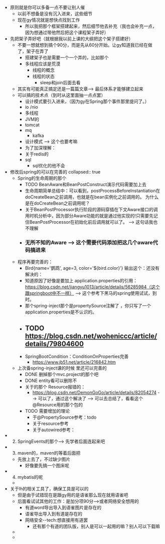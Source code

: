 - 原则就是你可以多备一点不要让别人催
	- 以前不想备是没有沉入进来，这些细节
	- 现在gy情况就是想快点找到工作
		- 所以我把那个框架搭建起来，然后细节他去补充（我也会补充一点，因为想通过带他然后把这个课程架子弄好）
- 先把架子弄好吧（就根据我以前上课的大纲把这个架子搭建好）
	- 不要一想就想到搞个90分，而是先从60分开始。让gy知道我已经在做了，架子在弄了
		- 搭建架子也是需要一个一个弄的，比如那个
		- 多线程应该是荒漠
			- 线程的概念
			- 线程的状态
				- sleep和join后面去看
	- 其实有可能真正搞定还是一篇篇文章--> 最后体系才能够建立起来
	- 可以搞的技术点（到时从这里面抽一点点罢）
		- 设计模式要引入进来，（因为gy在Spring那个事件那里提问了。）
		- io /nio
		- 多线程
		- JVM的
		- tomcat
		- mq
			- kafka
		- 设计模式 --> 这个也要考嘛
		- 为了加深理解：
		- 关于redis的
		- sql
			- sql优化的他不会
- 修改后spring的可以在完善的
  collapsed:: true
	- Spring的生命周期的那个
		- TODO BeanAware和BeanPostConstruct演示代码需要加上去
		- 生命周期简单总结中：可以看到，postProcessBeforeInstantiation在doCreateBean之前调用，也就是在bean实例化之前调用的。  为什么是在doCreateBean之前调用呢？
		- 关于BeanPostProcessor执行阶段的源码穿插在下文Aware接口的调用时机分析中，因为部分Aware功能的就是通过他实现的!只需要先记住BeanPostProcessor在初始化前后调用就可以了。 --> 这句话我也不理解
		- ### 无所不知的Aware  --> 这个需要代码添加把这几个aware代码搞进来
	- 程序再要完善的：
		- Bird{name='鹦鹉', age=3, color='${bird.color}'}  输出这个：还没有解决的：
		- 知道原因了好像是要加上 application.properties的引用：https://blog.csdn.net/jiangyu1013/article/details/56285984（这个跟springboot中不一样）  --> 这个参考下黑马的spring使用试试，到时。
		- 那个spring-inject那个是propertySource注解了 ，你只写了一个application.properties是不认识的。
		- TODO https://blog.csdn.net/woheniccc/article/details/79804600
			-
		- SpringBootCondition：ConditionOnProperties完善
			- https://www.jb51.net/article/216842.htm
	- 上次备spring-inject课的时候  里还可以完善的
		- DONE 删掉那个mvc.project的那个吧
		- DONE entity看可以删除不
		- 关于的那个 Resource报错的：
			- https://blog.csdn.net/DemonGoGo/article/details/82054274  --> 可以了，通过这个解决了  --> 可以去总结了，看看这个@Resource用的那个包的
		- TODO 需要增加的理论
			- 于@PropertySource参考：todo
			- 关于resource参考
			- 关于autowired参考：
- 2. SpringEvents的那个--> 先学者后面连起来吧
- 3. maven的，maven的等着后面把
	- 先放上去了，不过缺少图片
		- 好像要先搞一个图床呢
- 4. mybatis的呢
	-
- 关于lh的相关工具了，确保工具是可以的
	- 但是由于试错现在是跟gy用的是语雀那么现在就用语雀吧
	- 后面看试试其他的工作：是加分项90分-->或者网络安全想用的
		- 有道word导出导入到语雀图片是存在的
		- 语雀导出导入到有道是存在的
		- 网络安全--tech:想直接用有道罢
			- 还有那个有道的团队版，别人是可以一起用的嘛？别人可以下载嘛
	-
	-